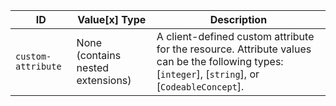  ID|Value\[x] Type|Description
--------------------|-----------------------------------|--------------------------------------------------------------------------------------------------------------------------------------
 `custom-attribute`|None (contains nested extensions)|A client-defined custom attribute for the resource. Attribute values can be the following types: [`integer`], [`string`], or [`CodeableConcept`].

